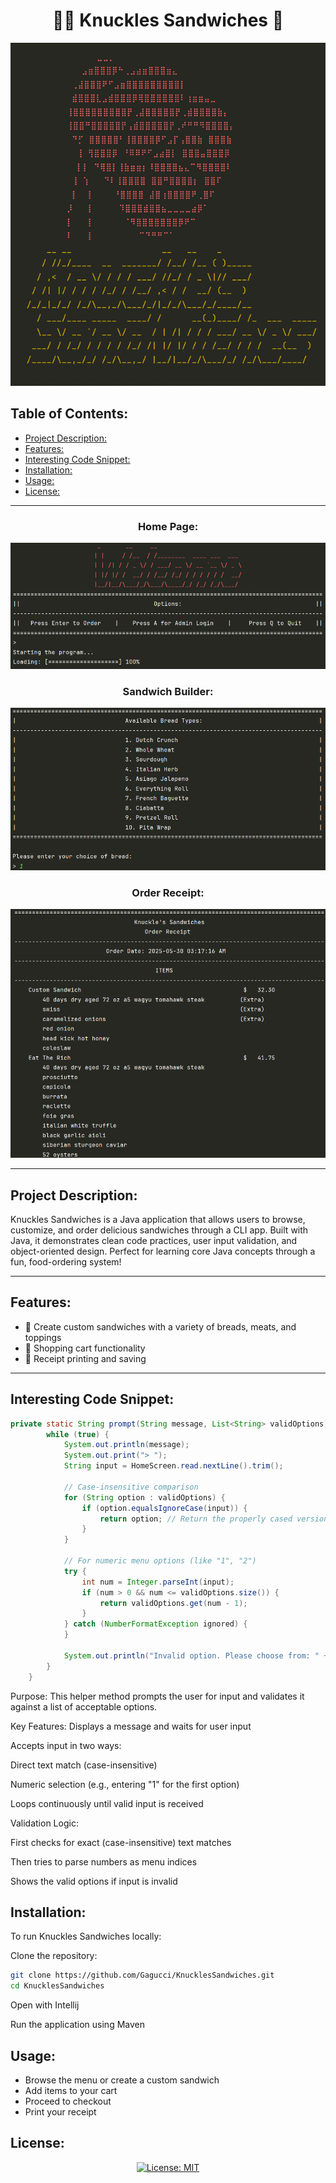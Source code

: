 <h1 align="center">👊🏽 Knuckles Sandwiches 🥪</h1>

<div align="center">
  <img src="./images/logo.png">
</div>



  
## Table of Contents:
 * [Project Description:](#project-description)
 * [Features:](#features)
 * [Interesting Code Snippet:](#interesting-code-snippet)
 * [Installation:](#installation)
 * [Usage:](#usage)
 * [License:](#license) 





---

<div align="center">

### Home Page:
<img src="./images/welcome.png">

### Sandwich Builder:
<img src="./images/breads.png">

### Order Receipt:
<img src="./images/receipt.png">

</div>


---

## Project Description:

Knuckles Sandwiches is a Java application that allows users to browse, customize, and order delicious sandwiches through a CLI app. Built with Java, it demonstrates clean code practices, user input validation, and object-oriented design. Perfect for learning core Java concepts through a fun, food-ordering system!



---

## Features:

- 🍞 Create custom sandwiches with a variety of breads, meats, and toppings
- 🛒 Shopping cart functionality
- 🧾 Receipt printing and saving

---




## Interesting Code Snippet:



```java
private static String prompt(String message, List<String> validOptions) {
        while (true) {
            System.out.println(message);
            System.out.print("> ");
            String input = HomeScreen.read.nextLine().trim();

            // Case-insensitive comparison
            for (String option : validOptions) {
                if (option.equalsIgnoreCase(input)) {
                    return option; // Return the properly cased version
                }
            }

            // For numeric menu options (like "1", "2")
            try {
                int num = Integer.parseInt(input);
                if (num > 0 && num <= validOptions.size()) {
                    return validOptions.get(num - 1);
                }
            } catch (NumberFormatException ignored) {
            }

            System.out.println("Invalid option. Please choose from: " + validOptions);
        }
    }
```
Purpose: This helper method prompts the user for input and validates it against a list of acceptable options.

Key Features: Displays a message and waits for user input

Accepts input in two ways:

Direct text match (case-insensitive)

Numeric selection (e.g., entering "1" for the first option)

Loops continuously until valid input is received

Validation Logic:

First checks for exact (case-insensitive) text matches

Then tries to parse numbers as menu indices

Shows the valid options if input is invalid

## Installation:

To run Knuckles Sandwiches locally:

 Clone the repository:
```bash
git clone https://github.com/Gagucci/KnucklesSandwiches.git
cd KnucklesSandwiches
```

 Open with Intellij

 Run the application using Maven


## Usage:

- Browse the menu or create a custom sandwich
- Add items to your cart
- Proceed to checkout
- Print your receipt


## License:

<div align="center">

[![License: MIT](https://img.shields.io/badge/License-MIT-yellow.svg)](https://opensource.org/licenses/MIT)

</div>

